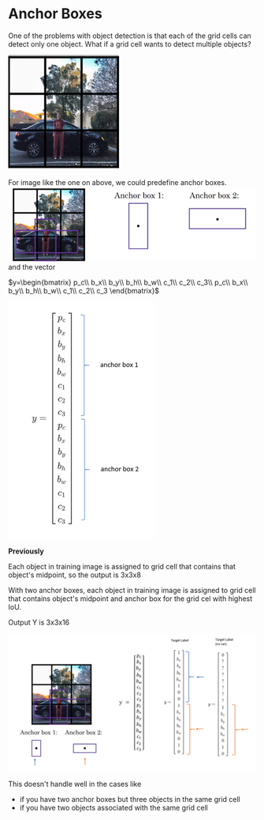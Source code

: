 # Anchor Boxes

One of the problems with object detection is that each of the grid cells can detect only one object. What if a grid cell wants to detect multiple objects?

![](images/100-anchor-boxes-3a6df92b.png)

For image like the one on above, we could predefine anchor boxes.
![](images/100-anchor-boxes-ac928bd5.png)
 and the vector

$y=\begin{bmatrix}
p_c\\
b_x\\
b_y\\
b_h\\
b_w\\
c_1\\
c_2\\
c_3\\
p_c\\
b_x\\
b_y\\
b_h\\
b_w\\
c_1\\
c_2\\
c_3
\end{bmatrix}$

![](images/100-anchor-boxes-26838002.png)

**Previously**

Each object in training image is assigned to grid cell that contains that object's midpoint, so the output is 3x3x8

With two anchor boxes, each object in training image is assigned to grid cell that contains object's midpoint and anchor box for the grid cel with highest IoU.

Output Y is 3x3x16


![](images/100-anchor-boxes-8211b3b5.png)

This doesn't handle well in the cases like
* if you have two anchor boxes but three objects in the same grid cell
* if you have two objects associated with the same grid cell
